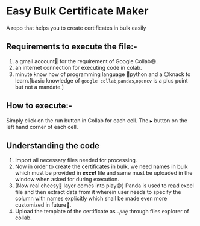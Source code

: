 # Easy Bulk Certificate Maker
A repo that helps you to create certificates in bulk easily

## Requirements to execute the file:-
  1. a gmail account💌 for the requirement of Google Collab😅.
  2. an internet connection for executing code in colab.
  3. minute know how of programming language 🐍python and a 😏knack to learn.[basic knowledge of ```google collab```,```pandas```,```opencv``` is a plus point but not a mandate.]
  
## How to execute:-

Simply click on the run button in Collab for each cell. The ```▶``` button on the left hand corner of each cell.


## Understanding the code

1. Import all necessary files needed for processing.
2. Now in order to create the certificates in bulk, we need names in bulk which must be provided in ***excel*** file and same must be uploaded in the window when asked for during execution.
3. (Now real cheesy🧀 layer comes into play😋) Panda is used to read excel file and then extract data from it wherein user needs to specify the column with names explicitly which shall be made even more customized in future🔮.
4. Upload the template of the certificate as *```.png```* through files explorer of collab.
